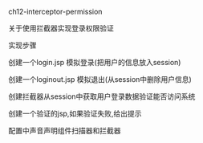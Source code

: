 ch12-interceptor-permission

关于使用拦截器实现登录权限验证

实现步骤

创建一个login.jsp  模拟登录(把用户的信息放入session)

创建一个loginout.jsp 模拟退出(从session中删除用户信息)

创建拦截器从session中获取用户登录数据验证能否访问系统

创建一个验证的jsp,如果验证失败,给出提示

配置中声音声明组件扫描器和拦截器

